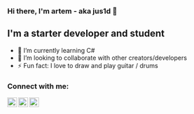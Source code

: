 ### Hi there, I'm artem - aka jus1d 👋 

## I'm a starter developer and student

- 🌱 I’m currently learning C#
- 👯 I’m looking to collaborate with other creators/developers
- ⚡ Fun fact: I love to draw and play guitar / drums

### Connect with me:

[<img align="left" alt="jus1d | VK" width="22px" src="https://cdn.jsdelivr.net/npm/simple-icons@v3/icons/youtube.svg" />][vk]
[<img align="left" alt="jus1d | Twitter" width="22px" src="https://cdn.jsdelivr.net/npm/simple-icons@v3/icons/twitter.svg" />][twitter]
[<img align="left" alt="jus1d | Instagram" width="22px" src="https://cdn.jsdelivr.net/npm/simple-icons@v3/icons/vk.svg" />][instagram]

[twitter]: https://twitter.com/jus1dq
[instagram]: https://www.instagram.com/jus1dd/?hl=ru
[vk]: https://vk.com/jus1d
